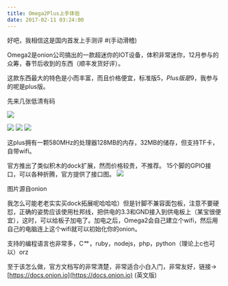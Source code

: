 ```yaml
---
title: Omega2Plus上手体验
date: 2017-02-11 03:24:00
---
```


好吧，我相信这是国内首发上手测评 #(手动滑稽)

Omega2是onion公司搞出的一款超迷你的IOT设备，体积非常迷你，12月参与的众筹，春节后收到的东西（顺丰发货好评）。

这款东西最大的特色是小而丰富，而且价格便宜，标准版5$，Plus版是9$，我参与的呢是plus版。

先来几张低清有码

![](/img/Omega2-1.JPG)

<!--more-->
![](/img/Omega2-2.JPG)
![](/img/Omega2-3.JPG)
![](/img/Omega2-4.jpg)

这plus拥有一颗580MHz的处理器128MB的内存，32MB的储存，但支持TF卡，自带wifi。

官方推出了类似积木的dock扩展，然而价格较贵，不推荐。
15个脚的GPIO接口，可以各种折腾，官方提供了接口图。
![](/img/Omega2GPIO.png)

图片源自onion

我怎么可能老老实实买dock拓展呢哈哈哈）但是针脚不兼容面包板，注意不要硬怼，正确的姿势应该使用杜邦线，把供电的3.3和GND接入到供电板上（某宝很便宜），这时，可以给板子加电了。加电之后，Omega2会自己建立个wifi，然后用自己的电脑连上这个wifi就可以初始化你的onion。

支持的编程语言也非常多，C艹，ruby，nodejs，php，python（理论上c也可以）orz

至于该怎么做，官方文档写的非常清楚，非常适合小白入门，非常友好，链接-> [https://docs.onion.io](https://docs.onion.io) (英文版)
